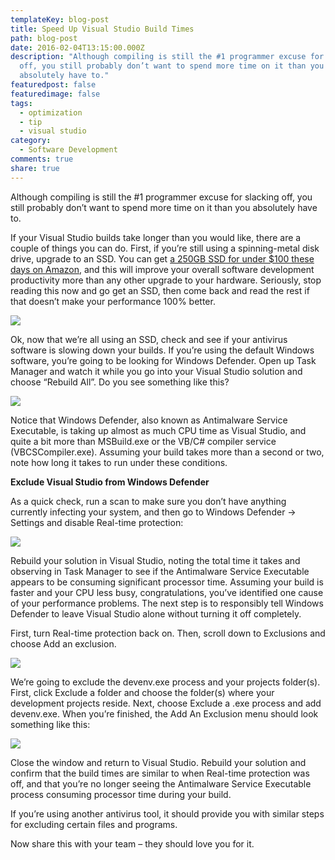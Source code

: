 ```yaml
---
templateKey: blog-post
title: Speed Up Visual Studio Build Times
path: blog-post
date: 2016-02-04T13:15:00.000Z
description: "Although compiling is still the #1 programmer excuse for slacking
  off, you still probably don’t want to spend more time on it than you
  absolutely have to."
featuredpost: false
featuredimage: false
tags:
  - optimization
  - tip
  - visual studio
category:
  - Software Development
comments: true
share: true
---
```

[](https://xkcd.com/303/)Although compiling is still the #1 programmer excuse for slacking off, you still probably don’t want to spend more time on it than you absolutely have to.

If your Visual Studio builds take longer than you would like, there are a couple of things you can do. First, if you’re still using a spinning-metal disk drive, upgrade to an SSD. You can get [a 250GB SSD for under $100 these days on Amazon](http://amzn.to/1ULddYj), and this will improve your overall software development productivity more than any other upgrade to your hardware. Seriously, stop reading this now and go get an SSD, then come back and read the rest if that doesn’t make your performance 100% better.

![](/img/compiling.png)

Ok, now that we’re all using an SSD, check and see if your antivirus software is slowing down your builds. If you’re using the default Windows software, you’re going to be looking for Windows Defender. Open up Task Manager and watch it while you go into your Visual Studio solution and choose “Rebuild All”. Do you see something like this?

![](/img/task-manager.png)

Notice that Windows Defender, also known as Antimalware Service Executable, is taking up almost as much CPU time as Visual Studio, and quite a bit more than MSBuild.exe or the VB/C# compiler service (VBCSCompiler.exe). Assuming your build takes more than a second or two, note how long it takes to run under these conditions.

**Exclude Visual Studio from Windows Defender**

As a quick check, run a scan to make sure you don’t have anything currently infecting your system, and then go to Windows Defender -> Settings and disable Real-time protection:

![](/img/real-time-protection.png)

Rebuild your solution in Visual Studio, noting the total time it takes and observing in Task Manager to see if the Antimalware Service Executable appears to be consuming significant processor time. Assuming your build is faster and your CPU less busy, congratulations, you’ve identified one cause of your performance problems. The next step is to responsibly tell Windows Defender to leave Visual Studio alone without turning it off completely.

First, turn Real-time protection back on. Then, scroll down to Exclusions and choose Add an exclusion.

![](/img/add-exclusion.png)

We’re going to exclude the devenv.exe process and your projects folder(s). First, click Exclude a folder and choose the folder(s) where your development projects reside. Next, choose Exclude a .exe process and add devenv.exe. When you’re finished, the Add An Exclusion menu should look something like this:

![](/img/add-exclusion-finished.png)

Close the window and return to Visual Studio. Rebuild your solution and confirm that the build times are similar to when Real-time protection was off, and that you’re no longer seeing the Antimalware Service Executable process consuming processor time during your build.

If you’re using another antivirus tool, it should provide you with similar steps for excluding certain files and programs.

Now share this with your team – they should love you for it.